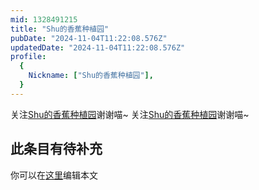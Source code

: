 ```yaml
---
mid: 1328491215
title: "Shu的香蕉种植园"
pubDate: "2024-11-04T11:22:08.576Z"
updatedDate: "2024-11-04T11:22:08.576Z"
profile:
  {
    Nickname: ["Shu的香蕉种植园"],
  }
---
```


关注[Shu的香蕉种植园](https://space.bilibili.com/1328491215)谢谢喵~ 关注[Shu的香蕉种植园](https://space.bilibili.com/1328491215)谢谢喵~

## 此条目有待补充
你可以在[这里](https://github.com/Yuhanawa/VTuber.ICU/edit/master/src/content/v/Shu的香蕉种植园/index.md)编辑本文
